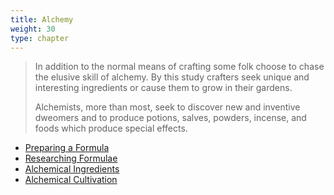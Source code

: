 ```yaml
---
title: Alchemy
weight: 30
type: chapter
---
```


> In addition to the normal means of crafting some folk choose to chase the elusive skill of alchemy.
By this study crafters seek unique and interesting ingredients or cause them to grow in their gardens.
>
> Alchemists, more than most, seek to discover new and inventive dweomers and to produce potions, salves, powders, incense, and foods which produce special effects.

- [Preparing a Formula](preparation)
- [Researching Formulae](research)
- [Alchemical Ingredients](ingredients)
- [Alchemical Cultivation](cultivation)
